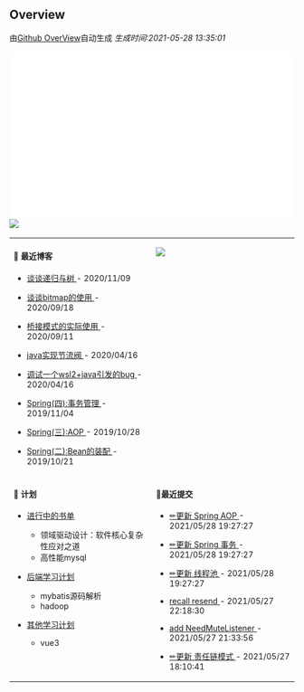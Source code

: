 
## Overview

由[Github OverView](https://github.com/0xcaffebabe/0xcaffebabe)自动生成 _生成时间:2021-05-28 13:35:01_

![](https://raw.githubusercontent.com/0xcaffebabe/github-stats/master/generated/overview.svg)![](https://github-readme-stats.vercel.app/api/top-langs/?username=0xcaffebabe&layout=compact&langs_count=8)

<table>

<tr>
<td valign="top" width="50%">

#### 📖 最近博客


* <a href="https://0xcaffebabe.github.io/%E7%AE%97%E6%B3%95/2020/11/09/%E8%B0%88%E8%B0%88%E9%80%92%E5%BD%92%E4%B8%8E%E6%A0%91.html" target="_blank"> 谈谈递归与树 </a> - 2020/11/09 

    
* <a href="https://0xcaffebabe.github.io/%E7%AE%97%E6%B3%95/2020/09/18/%E8%B0%88%E8%B0%88bitmap%E7%9A%84%E4%BD%BF%E7%94%A8.html" target="_blank"> 谈谈bitmap的使用 </a> - 2020/09/18 

    
* <a href="https://0xcaffebabe.github.io/%E8%AE%BE%E8%AE%A1%E6%A8%A1%E5%BC%8F/2020/09/11/%E6%A1%A5%E6%8E%A5%E6%A8%A1%E5%BC%8F%E7%9A%84%E5%AE%9E%E9%99%85%E4%BD%BF%E7%94%A8.html" target="_blank"> 桥接模式的实际使用 </a> - 2020/09/11 

    
* <a href="https://0xcaffebabe.github.io/java/2020/04/16/JAVA%E5%AE%9E%E7%8E%B0%E8%8A%82%E6%B5%81%E9%98%80.html" target="_blank"> java实现节流阀 </a> - 2020/04/16 

    
* <a href="https://0xcaffebabe.github.io/%E6%97%A5%E5%B8%B8/2020/04/16/%E8%B0%83%E8%AF%95%E4%B8%80%E4%B8%AAwsl2+java%E5%BC%95%E5%8F%91%E7%9A%84bug.html" target="_blank"> 调试一个wsl2+java引发的bug </a> - 2020/04/16 

    
* <a href="https://0xcaffebabe.github.io/spring/2019/11/04/Spring-%E5%9B%9B-%E4%BA%8B%E5%8A%A1%E7%AE%A1%E7%90%86.html" target="_blank"> Spring(四):事务管理 </a> - 2019/11/04 

    
* <a href="https://0xcaffebabe.github.io/spring/2019/10/28/Spring(%E4%B8%89)-AOP.html" target="_blank"> Spring(三):AOP </a> - 2019/10/28 

    
* <a href="https://0xcaffebabe.github.io/spring/2019/10/21/Spring(%E4%BA%8C)-Bean%E7%9A%84%E8%A3%85%E9%85%8D.html" target="_blank"> Spring(二):Bean的装配 </a> - 2019/10/21 

        

</td>

<td valign="top" width="50%">

![](https://github-readme-stats.vercel.app/api/wakatime?username=0xcaffebabe)

</td>

</tr>

<tr>

<td valign="top" width="50%">

#### 📝 计划

- [进行中的书单](https://github.com/users/0xcaffebabe/projects/4)
  - 领域驱动设计：软件核心复杂性应对之道
  - 高性能mysql


- [后端学习计划](https://github.com/users/0xcaffebabe/projects/1)
  - mybatis源码解析
  - hadoop


- [其他学习计划](https://github.com/users/0xcaffebabe/projects/3)
  - vue3


<td>

#### 🌴最近提交


  * <a href="https://github.com/0xcaffebabe/note/commit/d5a467618a954fbedc94ed5bf929e4532f9262fd" target="_blank"> ✏更新 Spring AOP </a> - 2021/05/28 19:27:27 

    
  * <a href="https://github.com/0xcaffebabe/note/commit/0143b53ec768bd19f9bb25cf673597aac49f8eff" target="_blank"> ✏更新 Spring 事务 </a> - 2021/05/28 19:27:27 

    
  * <a href="https://github.com/0xcaffebabe/note/commit/0b03ea96663bd8012f3a42bf7f7512a6a9135aee" target="_blank"> ✏更新 线程池 </a> - 2021/05/28 19:27:27 

    
  * <a href="https://github.com/0xcaffebabe/zbq-bot/commit/5a51b7ee675ca16707bd001df45e39a8a4c11401" target="_blank"> recall resend </a> - 2021/05/27 22:18:30 

    
  * <a href="https://github.com/0xcaffebabe/zbq-bot/commit/d8166fea8a55c22f18102d4b34c672f74ddb3aa4" target="_blank"> add NeedMuteListener </a> - 2021/05/27 21:33:56 

    
  * <a href="https://github.com/0xcaffebabe/note/commit/9ed0491e858559625df7a1251c85498677a92b35" target="_blank"> ✏更新 责任链模式 </a> - 2021/05/27 18:10:41 

    

</td>

</tr>

</table>
